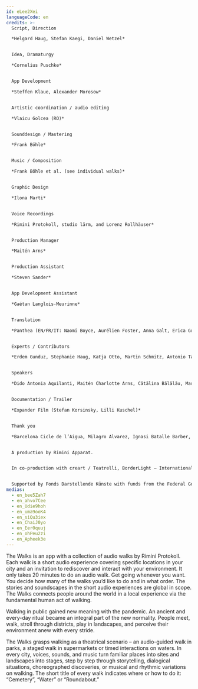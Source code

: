 ```yaml
---
id: eLee2Xei
languageCode: en
credits: >-
  Script, Direction

  *Helgard Haug, Stefan Kaegi, Daniel Wetzel*


  Idea, Dramaturgy

  *Cornelius Puschke*


  App Development

  *Steffen Klaue, Alexander Morosow*


  Artistic coordination / audio editing

  *Vlaicu Golcea (RO)*


  Sounddesign / Mastering

  *Frank Böhle*


  Music / Composition

  *Frank Böhle et al. (see individual walks)*


  Graphic Design

  *Ilona Marti*


  Voice Recordings

  *Rimini Protokoll, studio lärm, and Lorenz Rollhäuser*


  Production Manager

  *Maitén Arns*


  Production Assistant

  *Steven Sander*


  App Development Assistant

  *Gaétan Langlois-Meurinne*


  Translation

  *Panthea (EN/FR/IT: Naomi Boyce, Aurélien Foster, Anna Galt, Erica Grossi, Vivian Ia, Adrien Leroux, Lianna Mark, Samuel Petit, Yanik Riedo, Lorenzo de Sabbata), Ondine Cristina Dascălița & Adina Olaru (RO), Alexander Schmiedel (ES)*


  Experts / Contributors

  *Erdem Gunduz, Stephanie Haug, Katja Otto, Martin Schmitz, Antonio Tagliarini*


  Speakers

  *Dido Antonia Aquilanti, Maitén Charlotte Arns, Cătălina Bălălău, Maria Bărbulescu, Bente Bausum, Melanie Baxter-Jones, Vlad Bîrzanu, Rosario Bona, Liliana Bong-Schmidt, Lena Bruun Bondeson, Lène Calvez, Nicholas Cațianis, Maïmouna Coulibaly, Luisa Devins, Paul Dunca/Paula Dunker, Noa Eleodori, Paolo Eleodori, María García Beato, Carmen Ghiurco, Margot Gödrös, María Magdalena González Atao, Melissa Holroyd, Christiane Hommelsheim, Stéphane Hugel, Timur Isik, Mmakgosi Kgabi, Lara Körte, Koffi Kra, Alexandra Lauck, Max Lechat, Nicoleta Lefter, Joshua Lerner, Daniela Lucato, Georgia Măciuceanu, Steve Mekoudja, Conrad Mericoffer, Mela Mihai, Lara-Sophie Milagro, Gabriela Pîrlițeanu, Alina Rotaru, Juan Sáenz de Tejada Urruzola, Silvia Sassetti, Ausencio Serrano Garcia, Simonetta Solder, Kamran Sorusch, Antonio Tagliarini, Lucie Zelger*


  Documentation / Trailer

  *Expander Film (Stefan Korsinsky, Lilli Kuschel)*


  Thank you

  *Barcelona Cicle de l’Aigua, Milagro Alvarez, Ignasi Batalle Barber, Aljoscha Begrich, Peter Breitenbach, Andreas Fischbach, Jannis Grimm (Institute for the Study of Protest and Social Movements), Ant Hampton, Lilli Kuschel, Dima Levytskyi, Jan Meuel, Barbara Morgenstern, Niki Neecke (Jardin Sonore), Ricardo Sarmiento, Hilla Steiner, Enric Tello, Valentin Wetzel,  Zoï Wetzel, Gustavo Ramon Wilhelmi*


  A production by Rimini Apparat.


  In co-production with creart / Teatrelli, BorderLight – International Theatre + Fringe Festival Cleveland, European Forum Alpbach, Fondazione Armonie d’Arte, HAU – Hebbel am Ufer, Hellerau – European Centre for the Arts, International Summer Festival Kampnagel, Zona K, Festival PERSPECTIVES.


  Supported by Fonds Darstellende Künste with funds from the Federal Government Commissioner for Culture and the Media and the Senate Department for Culture and Europe.
medias:
  - en_bee5Zah7
  - en_ahvo7Cee
  - en_Udie9hoh
  - en_uma9ooK4
  - en_siQu3iex
  - en_ChaiJ0yo
  - en_Eer0quuj
  - en_ohPeu2zi
  - en_Apheek3e
---
```

The Walks is an app with a collection of audio walks by Rimini Protokoll. Each walk is a short audio experience covering specific locations in your city and an invitation to rediscover and interact with your environment. 
It only takes 20 minutes to do an audio walk. Get going whenever you want. You decide how many of the walks you’d like to do and in what order.
The stories and soundscapes in the short audio experiences are global in scope. The Walks connects people around the world in a local experience via the fundamental human act of walking.

Walking in public gained new meaning with the pandemic. An ancient and every-day ritual became an integral part of the new normality. People meet, walk, stroll through districts, play in landscapes, and perceive their environment anew with every stride.

The Walks grasps walking as a theatrical scenario – an audio-guided walk in parks, a staged walk in supermarkets or timed interactions on waters. In every city, voices, sounds, and music turn familiar places into sites and landscapes into stages, step by step through storytelling, dialogical situations, choreographed discoveries, or musical and rhythmic variations on walking. The short title of every walk indicates where or how to do it: “Cemetery”, “Water” or “Roundabout.”
